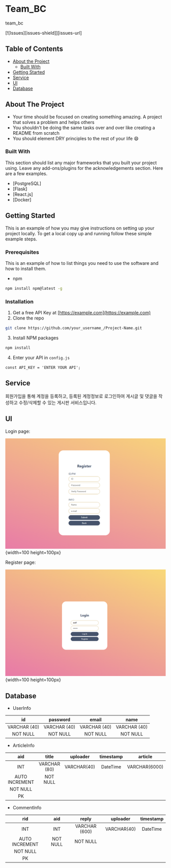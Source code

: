 # Team_BC

team_bc

<!-- PROJECT SHIELDS -->
<!--
*** I'm using markdown "reference style" links for readability.
*** Reference links are enclosed in brackets [ ] instead of parentheses ( ).
*** See the bottom of this document for the declaration of the reference variables
*** for contributors-url, forks-url, etc. This is an optional, concise syntax you may use.
*** https://www.markdownguide.org/basic-syntax/#reference-style-links
-->

[![Issues][issues-shield]][issues-url]


<!-- TABLE OF CONTENTS -->
## Table of Contents

* [About the Project](#about-the-project)
  * [Built With](#built-with)
* [Getting Started](#getting-started)
* [Service](#Service)
* [UI](#UI)
* [Database](#Database)


<!-- ABOUT THE PROJECT -->
## About The Project

* Your time should be focused on creating something amazing. A project that solves a problem and helps others
* You shouldn't be doing the same tasks over and over like creating a README from scratch
* You should element DRY principles to the rest of your life :smile:

### Built With
This section should list any major frameworks that you built your project using. Leave any add-ons/plugins for the acknowledgements section. Here are a few examples.

* [PostgreSQL]
* [Flask]
* [React.js]
* [Docker]



<!-- GETTING STARTED -->
## Getting Started

This is an example of how you may give instructions on setting up your project locally.
To get a local copy up and running follow these simple example steps.

### Prerequisites

This is an example of how to list things you need to use the software and how to install them.
* npm
```sh
npm install npm@latest -g
```

### Installation

1. Get a free API Key at [https://example.com](https://example.com)
2. Clone the repo
```sh
git clone https://github.com/your_username_/Project-Name.git
```
3. Install NPM packages
```sh
npm install
```
4. Enter your API in `config.js`
```JS
const API_KEY = 'ENTER YOUR API';
```


<!-- SERVICE -->
## Service

회원가입을 통해 계정을 등록하고, 등록된 계정정보로 로그인하여 게시글 및 댓글을 작성하고 수정/삭제할 수 있는 게시판 서비스입니다. 


<!-- UI -->
## UI

Login page:

![alt text](img/UI_login.png "Title Text"){width=100 height=100px}

Register page:

![alt text](img/UI_register.png "Title Text"){width=100 height=100px}

<!-- DATABASE -->
## Database

* UserInfo

| id | password | email | name |
| :---: | :---: | :---: | :---: |
| VARCHAR (40) | VARCHAR (40) | VARCHAR (40) | VARCHAR (40) |
| NOT NULL | NOT NULL | NOT NULL | NOT NULL |

* ArticleInfo

| aid | title | uploader | timestamp | article |
| :---: | :---: | :---: | :---: | :---: |
| INT | VARCHAR (80) | VARCHAR(40) | DateTime | VARCHAR(6000) |
| AUTO INCREMENT | NOT NULL |
| NOT NULL |
| PK | 

* CommentInfo

| rid | aid | reply | uploader | timestamp |
| :---: | :---: | :---: | :---: | :---: |
| INT | INT | VARCHAR (600) | VARCHAR(40) | DateTime |
| AUTO INCREMENT | NOT NULL | NOT NULL |
| NOT NULL |
| PK | 


